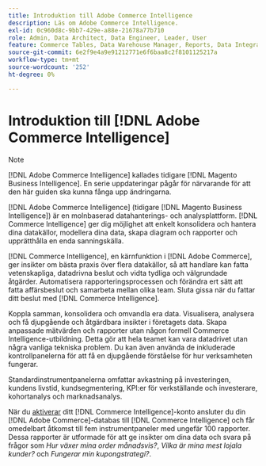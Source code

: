 ```yaml
---
title: Introduktion till Adobe Commerce Intelligence
description: Läs om Adobe Commerce Intelligence.
exl-id: 0c960d8c-9bb7-429e-a88e-21678a77b710
role: Admin, Data Architect, Data Engineer, Leader, User
feature: Commerce Tables, Data Warehouse Manager, Reports, Data Integration
source-git-commit: 6e2f9e4a9e91212771e6f6baa8c2f8101125217a
workflow-type: tm+mt
source-wordcount: '252'
ht-degree: 0%

---
```



# Introduktion till [!DNL Adobe Commerce Intelligence]

>[!NOTE]
>
>[!DNL Adobe Commerce Intelligence] kallades tidigare [!DNL Magento Business Intelligence]. En serie uppdateringar pågår för närvarande för att den här guiden ska kunna fånga upp ändringarna.

[!DNL Adobe Commerce Intelligence] (tidigare [!DNL Magento Business Intelligence]) är en molnbaserad datahanterings- och analysplattform. [!DNL Commerce Intelligence] ger dig möjlighet att enkelt konsolidera och hantera dina datakällor, modellera dina data, skapa diagram och rapporter och upprätthålla en enda sanningskälla.

[!DNL Commerce Intelligence], en kärnfunktion i [!DNL Adobe Commerce], ger insikter om bästa praxis över flera datakällor, så att handlare kan fatta vetenskapliga, datadrivna beslut och vidta tydliga och välgrundade åtgärder. Automatisera rapporteringsprocessen och förändra ert sätt att fatta affärsbeslut och samarbeta mellan olika team. Sluta gissa när du fattar ditt beslut med [!DNL Commerce Intelligence].

Koppla samman, konsolidera och omvandla era data. Visualisera, analysera och få djupgående och åtgärdbara insikter i företagets data. Skapa anpassade mätvärden och rapporter utan någon formell Commerce Intelligence-utbildning. Detta gör att hela teamet kan vara datadrivet utan några vanliga tekniska problem. Du kan även använda de inkluderade kontrollpanelerna för att få en djupgående förståelse för hur verksamheten fungerar.

Standardinstrumentpanelerna omfattar avkastning på investeringen, kundens livstid, kundsegmentering, KPI:er för verkställande och investerare, kohortanalys och marknadsanalys.

När du [aktiverar](../getting-started/onpremise-activation.md) ditt [!DNL Commerce Intelligence]-konto ansluter du din [!DNL Adobe Commerce]-databas till [!DNL Commerce Intelligence] och får omedelbart åtkomst till fem instrumentpaneler med ungefär 100 rapporter. Dessa rapporter är utformade för att ge insikter om dina data och svara på frågor som *Hur växer mina order månadsvis?*, *Vilka är mina mest lojala kunder?* och *Fungerar min kupongstrategi?*.
